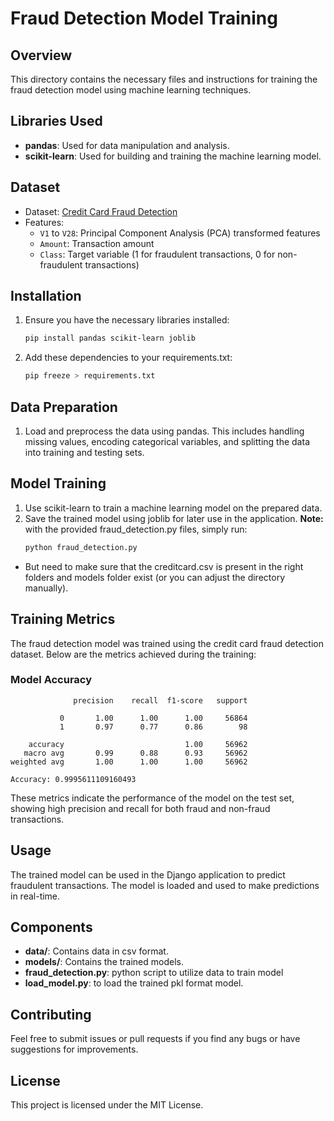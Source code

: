 # Fraud Detection Model Training

## Overview
This directory contains the necessary files and instructions for training the fraud detection model using machine learning techniques.

## Libraries Used
- **pandas**: Used for data manipulation and analysis.
- **scikit-learn**: Used for building and training the machine learning model.

## Dataset
- Dataset: [Credit Card Fraud Detection](https://www.kaggle.com/datasets/mlg-ulb/creditcardfraud)
- Features:
  - `V1` to `V28`: Principal Component Analysis (PCA) transformed features
  - `Amount`: Transaction amount
  - `Class`: Target variable (1 for fraudulent transactions, 0 for non-fraudulent transactions)

## Installation
1. Ensure you have the necessary libraries installed:
   ```bash
   pip install pandas scikit-learn joblib
    ```

2. Add these dependencies to your requirements.txt:
    ```bash
    pip freeze > requirements.txt
    ```

## Data Preparation
1. Load and preprocess the data using pandas. This includes handling missing values, encoding categorical variables, and splitting the data into training and testing sets.

## Model Training
1. Use scikit-learn to train a machine learning model on the prepared data.
2. Save the trained model using joblib for later use in the application.
**Note:** with the provided fraud_detection.py files, simply run:
    ```bash
    python fraud_detection.py
    ```
- But need to make sure that the creditcard.csv is present in the right folders and models folder exist (or you can adjust the directory manually).

## Training Metrics
The fraud detection model was trained using the credit card fraud detection dataset. Below are the metrics achieved during the training:

### Model Accuracy
```plaintext
              precision    recall  f1-score   support

           0       1.00      1.00      1.00     56864
           1       0.97      0.77      0.86        98

    accuracy                           1.00     56962
   macro avg       0.99      0.88      0.93     56962
weighted avg       1.00      1.00      1.00     56962

Accuracy: 0.9995611109160493
```
These metrics indicate the performance of the model on the test set, showing high precision and recall for both fraud and non-fraud transactions.

## Usage
The trained model can be used in the Django application to predict fraudulent transactions. The model is loaded and used to make predictions in real-time.

## Components
- **data/**: Contains data in csv format.
- **models/**: Contains the trained models.
- **fraud_detection.py**: python script to utilize data to train model
- **load_model.py**: to load the trained pkl format model.

## Contributing
Feel free to submit issues or pull requests if you find any bugs or have suggestions for improvements.

## License
This project is licensed under the MIT License.